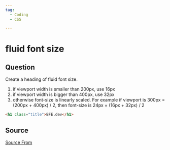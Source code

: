 ```yaml
---
tag:
  - Coding
  - CSS

---
```

  
# fluid font size

## Question
Create a heading of fluid font size.

1.  if viewport width is smaller than 200px, use 16px
2.  if viewport width is bigger than 400px, use 32px
3.  otherwise font-size is linearly scaled. For example if viewport is 300px = (200px + 400px) / 2, then font-size is 24px = (16px + 32px) / 2

```html
<h1 class="title">BFE.dev</h1>
```




##  Source
[Source From](https://bigfrontend.dev/css/fluid-font-size)

  